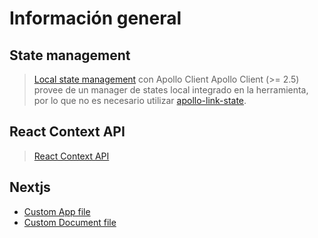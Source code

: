 # Información general

## State management
> [Local state management](https://www.apollographql.com/docs/react/data/local-state/) con Apollo Client
Apollo Client (>= 2.5) provee de un manager de states local integrado en la herramienta, por lo que no es necesario utilizar [apollo-link-state](https://github.com/apollographql/apollo-link-state).

## React Context API
> [React Context API](https://reactjs.org/docs/context.html)

## Nextjs
- [Custom App file](https://nextjs.org/docs#custom-app)
- [Custom Document file](https://nextjs.org/docs#custom-document)
